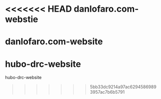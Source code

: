 <<<<<<< HEAD
danlofaro.com-webstie
=====================

danlofaro.com-website
=======
hubo-drc-website
================

hubo-drc-website
>>>>>>> 5bb33dc9214a97ac62945869893957ac7b6b5791
